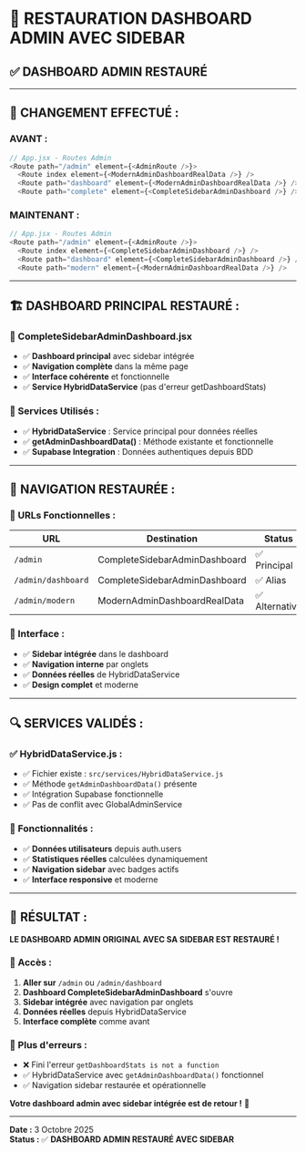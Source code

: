 # 🔄 RESTAURATION DASHBOARD ADMIN AVEC SIDEBAR

## ✅ **DASHBOARD ADMIN RESTAURÉ**

---

## 🎯 **CHANGEMENT EFFECTUÉ :**

### **AVANT :**
```javascript
// App.jsx - Routes Admin
<Route path="/admin" element={<AdminRoute />}>
  <Route index element={<ModernAdminDashboardRealData />} />
  <Route path="dashboard" element={<ModernAdminDashboardRealData />} />
  <Route path="complete" element={<CompleteSidebarAdminDashboard />} />
```

### **MAINTENANT :**
```javascript
// App.jsx - Routes Admin
<Route path="/admin" element={<AdminRoute />}>
  <Route index element={<CompleteSidebarAdminDashboard />} />
  <Route path="dashboard" element={<CompleteSidebarAdminDashboard />} />
  <Route path="modern" element={<ModernAdminDashboardRealData />} />
```

---

## 🏗️ **DASHBOARD PRINCIPAL RESTAURÉ :**

### **📍 CompleteSidebarAdminDashboard.jsx**
- ✅ **Dashboard principal** avec sidebar intégrée
- ✅ **Navigation complète** dans la même page
- ✅ **Interface cohérente** et fonctionnelle
- ✅ **Service HybridDataService** (pas d'erreur getDashboardStats)

### **🔧 Services Utilisés :**
- ✅ **HybridDataService** : Service principal pour données réelles
- ✅ **getAdminDashboardData()** : Méthode existante et fonctionnelle
- ✅ **Supabase Integration** : Données authentiques depuis BDD

---

## 🚀 **NAVIGATION RESTAURÉE :**

### **🎯 URLs Fonctionnelles :**
| **URL** | **Destination** | **Status** |
|---------|-----------------|------------|
| `/admin` | CompleteSidebarAdminDashboard | ✅ Principal |
| `/admin/dashboard` | CompleteSidebarAdminDashboard | ✅ Alias |
| `/admin/modern` | ModernAdminDashboardRealData | ✅ Alternative |

### **📱 Interface :**
- ✅ **Sidebar intégrée** dans le dashboard
- ✅ **Navigation interne** par onglets
- ✅ **Données réelles** de HybridDataService
- ✅ **Design complet** et moderne

---

## 🔍 **SERVICES VALIDÉS :**

### **✅ HybridDataService.js :**
- ✅ Fichier existe : `src/services/HybridDataService.js`
- ✅ Méthode `getAdminDashboardData()` présente
- ✅ Intégration Supabase fonctionnelle
- ✅ Pas de conflit avec GlobalAdminService

### **🎨 Fonctionnalités :**
- ✅ **Données utilisateurs** depuis auth.users
- ✅ **Statistiques réelles** calculées dynamiquement
- ✅ **Navigation sidebar** avec badges actifs
- ✅ **Interface responsive** et moderne

---

## 🎉 **RÉSULTAT :**

**LE DASHBOARD ADMIN ORIGINAL AVEC SA SIDEBAR EST RESTAURÉ !**

### **🔄 Accès :**
1. **Aller sur** `/admin` ou `/admin/dashboard`
2. **Dashboard CompleteSidebarAdminDashboard** s'ouvre
3. **Sidebar intégrée** avec navigation par onglets
4. **Données réelles** depuis HybridDataService
5. **Interface complète** comme avant

### **🎯 Plus d'erreurs :**
- ❌ Fini l'erreur `getDashboardStats is not a function`
- ✅ HybridDataService avec `getAdminDashboardData()` fonctionnel
- ✅ Navigation sidebar restaurée et opérationnelle

**Votre dashboard admin avec sidebar intégrée est de retour !** 🎯

---

**Date :** 3 Octobre 2025  
**Status :** ✅ **DASHBOARD ADMIN RESTAURÉ AVEC SIDEBAR**